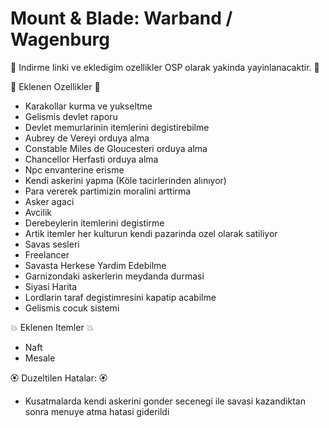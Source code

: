 # Mount & Blade: Warband / Wagenburg

:speech_balloon: Indirme linki ve ekledigim ozellikler OSP olarak yakinda yayinlanacaktir. :speech_balloon:

:anger: Eklenen Ozellikler :anger:
- Karakollar kurma ve yukseltme
- Gelismis devlet raporu
- Devlet memurlarinin itemlerini degistirebilme
- Aubrey de Vereyi orduya alma
- Constable Miles de Gloucesteri orduya alma
- Chancellor Herfasti orduya alma
- Npc envanterine erisme
- Kendi askerini yapma (Köle tacirlerinden alınıyor)
- Para vererek partimizin moralini arttirma
- Asker agaci
- Avcilik
- Derebeylerin itemlerini degistirme
- Artik itemler her kulturun kendi pazarinda ozel olarak satiliyor
- Savas sesleri
- Freelancer
- Savasta Herkese Yardim Edebilme
- Garnizondaki askerlerin meydanda durmasi
- Siyasi Harita
- Lordlarin taraf degistimresini kapatip acabilme
- Gelismis cocuk sistemi

:boom: Eklenen Itemler :boom:
- Naft
- Mesale

:rosette: Duzeltilen Hatalar: :rosette:
- Kusatmalarda kendi askerini gonder secenegi ile savasi kazandiktan sonra menuye atma hatasi giderildi
